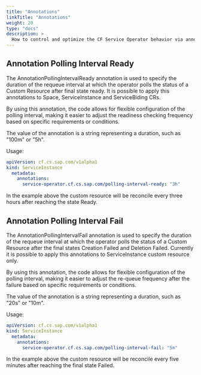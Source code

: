 ```yaml
---
title: "Annotations"
linkTitle: "Annotations"
weight: 20
type: "docs"
description: >
  How to control and optimize the CF Service Operator behavior via annotations.
---
```


## Annotation Polling Interval Ready

The AnnotationPollingIntervalReady annotation is used to specify the duration of the requeue interval at which the operator polls the status of a Custom Resource after final state ready. It is possible to apply this annotations to Space, ServiceInstance and ServiceBiding CRs. 

By using this annotation, the code allows for flexible configuration of the polling interval, making it easier to adjust the readiness checking frequency based on specific requirements or conditions.

The value of the annotation is a string representing a duration, such as "100m" or "5h".

Usage:

```yaml
apiVersion: cf.cs.sap.com/v1alpha1
kind: ServiceInstance
  metadata:
    annotations:
      service-operator.cf.cs.sap.com/polling-interval-ready: "3h"
```

In the example above the custom resource will be reconcile every three hours after reaching the state Ready.

## Annotation Polling Interval Fail

The AnnotationPollingIntervalFail annotation is used to specify the duration of the requeue interval at which the operator polls the status of a Custom Resource after the final states Creation Failed and Deletion Failed. Currently it is possible to apply this annotations to ServiceInstance custom resource only.

By using this annotation, the code allows for flexible configuration of the polling interval, making it easier to adjust the re-queue frequency after the failure based on specific requirements or conditions.

The value of the annotation is a string representing a duration, such as "20s" or "10m".

Usage:

```yaml
apiVersion: cf.cs.sap.com/v1alpha1
kind: ServiceInstance
  metadata:
    annotations:
      service-operator.cf.cs.sap.com/polling-interval-fail: "5m"
```

In the example above the custom resource will be reconcile every five minutes after reaching the final state Failed.
